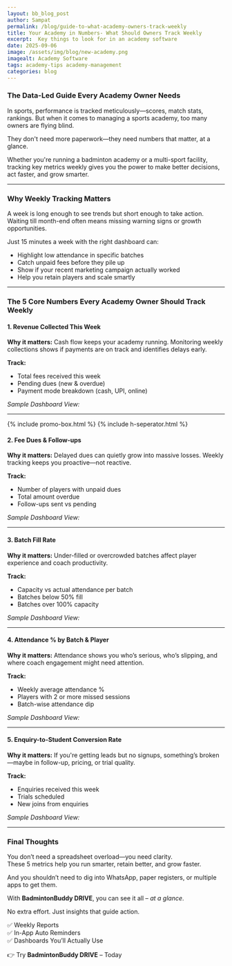 ```yaml
---
layout: bb_blog_post
author: Sampat
permalink: /blog/guide-to-what-academy-owners-track-weekly
title: Your Academy in Numbers- What Should Owners Track Weekly
excerpt:  Key things to look for in an academy software
date: 2025-09-06
image: /assets/img/blog/new-academy.png
imagealt: Academy Software
tags: academy-tips academy-management
categories: blog
---
```


### The Data-Led Guide Every Academy Owner Needs

In sports, performance is tracked meticulously—scores, match stats, rankings. But when it comes to managing a sports academy, too many owners are flying blind.  

They don't need more paperwork—they need numbers that matter, at a glance.  

Whether you're running a badminton academy or a multi-sport facility, tracking key metrics weekly gives you the power to make better decisions, act faster, and grow smarter.

---

### Why Weekly Tracking Matters

A week is long enough to see trends but short enough to take action. Waiting till month-end often means missing warning signs or growth opportunities.  

Just 15 minutes a week with the right dashboard can:

- Highlight low attendance in specific batches  
- Catch unpaid fees before they pile up  
- Show if your recent marketing campaign actually worked  
- Help you retain players and scale smartly  

---

### The 5 Core Numbers Every Academy Owner Should Track Weekly

#### 1. Revenue Collected This Week
**Why it matters:** Cash flow keeps your academy running. Monitoring weekly collections shows if payments are on track and identifies delays early.  

**Track:**
- Total fees received this week  
- Pending dues (new & overdue)  
- Payment mode breakdown (cash, UPI, online)  

*Sample Dashboard View:* 

---

{% include promo-box.html %}
{% include h-seperator.html %}
#### 2. Fee Dues & Follow-ups
**Why it matters:** Delayed dues can quietly grow into massive losses. Weekly tracking keeps you proactive—not reactive.  

**Track:**
- Number of players with unpaid dues  
- Total amount overdue  
- Follow-ups sent vs pending  

*Sample Dashboard View:*  

---

#### 3. Batch Fill Rate
**Why it matters:** Under-filled or overcrowded batches affect player experience and coach productivity.  

**Track:**
- Capacity vs actual attendance per batch  
- Batches below 50% fill  
- Batches over 100% capacity  

*Sample Dashboard View:*  

---

#### 4. Attendance % by Batch & Player
**Why it matters:** Attendance shows you who’s serious, who’s slipping, and where coach engagement might need attention.  

**Track:**
- Weekly average attendance %  
- Players with 2 or more missed sessions  
- Batch-wise attendance dip  

*Sample Dashboard View:*  

---

#### 5. Enquiry-to-Student Conversion Rate
**Why it matters:** If you're getting leads but no signups, something’s broken—maybe in follow-up, pricing, or trial quality.  

**Track:**
- Enquiries received this week  
- Trials scheduled  
- New joins from enquiries  

*Sample Dashboard View:*  

---

### Final Thoughts

You don’t need a spreadsheet overload—you need clarity.  
These 5 metrics help you run smarter, retain better, and grow faster.  

And you shouldn’t need to dig into WhatsApp, paper registers, or multiple apps to get them.  

With **BadmintonBuddy DRIVE**, you can see it all – *at a glance*.  

No extra effort. Just insights that guide action.

✅ Weekly Reports  
✅ In-App Auto Reminders  
✅ Dashboards You’ll Actually Use  

👉 Try **BadmintonBuddy DRIVE** – Today

